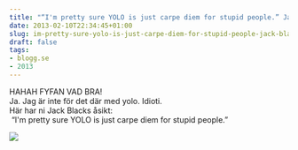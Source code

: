 ```yaml
---
title: "“I'm pretty sure YOLO is just carpe diem for stupid people.” Jack Black"
date: 2013-02-10T22:34:45+01:00
slug: im-pretty-sure-yolo-is-just-carpe-diem-for-stupid-people-jack-black
draft: false
tags:
- blogg.se
- 2013
---
```

HAHAH FYFAN VAD BRA!  
Ja. Jag är inte för det där med yolo. Idioti.  
Här har ni Jack Blacks åsikt:  
 “I'm pretty sure YOLO is just carpe diem for stupid people.”

![](/assets/images/blogg.se/jackblack_5118126e9606ee360ce2339f.jpg)